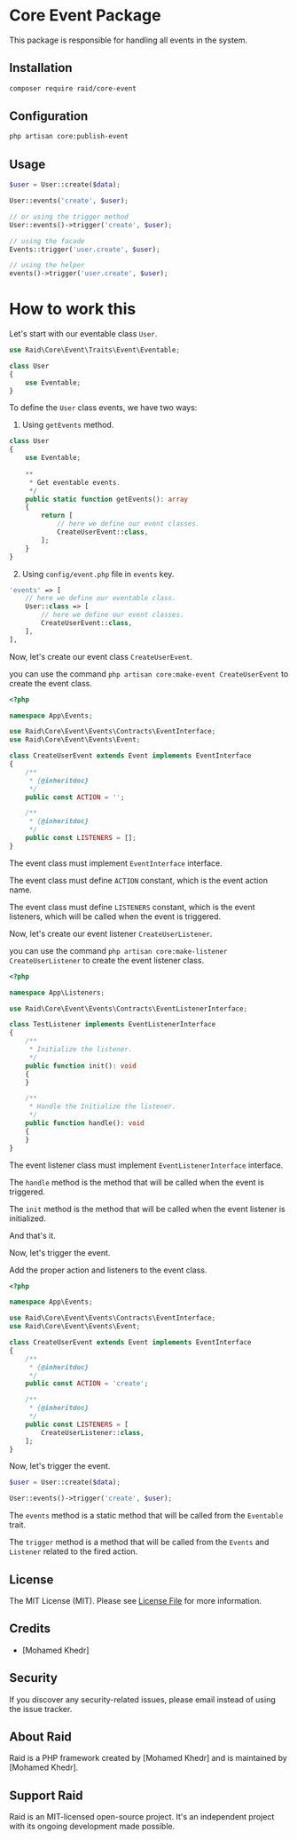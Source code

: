 # Core Event Package

This package is responsible for handling all events in the system.

## Installation

``` bash
composer require raid/core-event
```

## Configuration

``` bash
php artisan core:publish-event
```


## Usage

``` php
$user = User::create($data);

User::events('create', $user);

// or using the trigger method
User::events()->trigger('create', $user);

// using the facade
Events::trigger('user.create', $user);

// using the helper
events()->trigger('user.create', $user);
```

# How to work this

Let's start with our eventable class `User`.

``` php
use Raid\Core\Event\Traits\Event\Eventable;

class User
{
    use Eventable;
}
```

To define the `User` class events, we have two ways:

1. Using `getEvents` method.

``` php
class User
{
    use Eventable;
    
    **
     * Get eventable events.
     */
    public static function getEvents(): array
    {
        return [
            // here we define our event classes.
            CreateUserEvent::class,
        ];
    }
}
```

2. Using `config/event.php` file in `events` key.

``` php
'events' => [
    // here we define our eventable class.
    User::class => [
        // here we define our event classes.
        CreateUserEvent::class,
    ],
], 
```

Now, let's create our event class `CreateUserEvent`.

you can use the command `php artisan core:make-event CreateUserEvent` to create the event class.

``` php
<?php

namespace App\Events;

use Raid\Core\Event\Events\Contracts\EventInterface;
use Raid\Core\Event\Events\Event;

class CreateUserEvent extends Event implements EventInterface
{
    /**
     * {@inheritdoc}
     */
    public const ACTION = '';

    /**
     * {@inheritdoc}
     */
    public const LISTENERS = [];
}
```

The event class must implement `EventInterface` interface.

The event class must define `ACTION` constant, which is the event action name.

The event class must define `LISTENERS` constant, which is the event listeners,
which will be called when the event is triggered.

Now, let's create our event listener `CreateUserListener`.

you can use the command `php artisan core:make-listener CreateUserListener` to create the event listener class.

``` php
<?php

namespace App\Listeners;

use Raid\Core\Event\Events\Contracts\EventListenerInterface;

class TestListener implements EventListenerInterface
{
    /**
     * Initialize the listener.
     */
    public function init(): void
    {
    }

    /**
     * Handle the Initialize the listener.
     */
    public function handle(): void
    {
    }
}
```

The event listener class must implement `EventListenerInterface` interface.

The `handle` method is the method that will be called when the event is triggered.

The `init` method is the method that will be called when the event listener is initialized.

And that's it.

Now, let's trigger the event.

Add the proper action and listeners to the event class.

``` php
<?php

namespace App\Events;

use Raid\Core\Event\Events\Contracts\EventInterface;
use Raid\Core\Event\Events\Event;

class CreateUserEvent extends Event implements EventInterface
{
    /**
     * {@inheritdoc}
     */
    public const ACTION = 'create';

    /**
     * {@inheritdoc}
     */
    public const LISTENERS = [
        CreateUserListener::class,
    ];
}
```

Now, let's trigger the event.

``` php
$user = User::create($data);

User::events()->trigger('create', $user);
```

The `events` method is a static method that will be called from the `Eventable` trait.

The `trigger` method is a method that will be called from the `Events` and `Listener` related to the fired action.

## License

The MIT License (MIT). Please see [License File](LICENSE.md) for more information.

## Credits

- [Mohamed Khedr]

## Security

If you discover any security-related issues, please email
instead of using the issue tracker.

## About Raid

Raid is a PHP framework created by [Mohamed Khedr]
and is maintained by [Mohamed Khedr].

## Support Raid

Raid is an MIT-licensed open-source project. It's an independent project with its ongoing development made possible.

